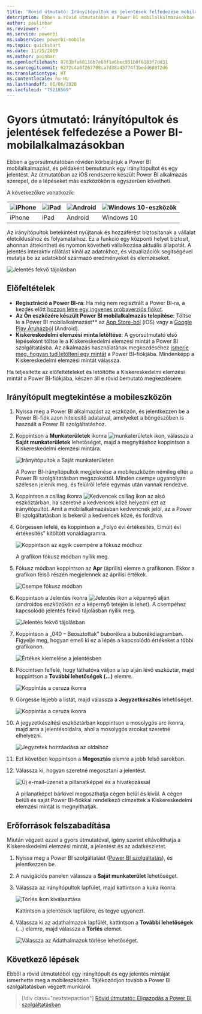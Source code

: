 ```yaml
---
title: 'Rövid útmutató: Irányítópultok és jelentések felfedezése mobilalkalmazásokban'
description: Ebben a rövid útmutatóban a Power BI mobilalkalmazásokban használt irányítópultok és jelentések mintáját ismerheti meg.
author: paulinbar
ms.reviewer: ''
ms.service: powerbi
ms.subservice: powerbi-mobile
ms.topic: quickstart
ms.date: 11/25/2019
ms.author: painbar
ms.openlocfilehash: 8703bfa60116b7e60f1e6bec931b0f6183f7dd31
ms.sourcegitcommit: 6272c4a0f267708ca7d38a45774f3bedd680f2d6
ms.translationtype: HT
ms.contentlocale: hu-HU
ms.lasthandoff: 01/06/2020
ms.locfileid: "75218569"
---
```

# <a name="quickstart-explore-dashboards-and-reports-in-the-power-bi-mobile-apps"></a>Gyors útmutató: Irányítópultok és jelentések felfedezése a Power BI-mobilalkalmazásokban
Ebben a gyorsútmutatóban röviden körbejárjuk a Power BI mobilalkalmazást, és példaként bemutatunk egy irányítópultot és egy jelentést. Az útmutatóban az iOS rendszerre készült Power BI alkalmazás szerepel, de a lépéseket más eszközökön is egyszerűen követheti.

A következőkre vonatkozik:

| ![iPhone](./media/mobile-apps-quickstart-view-dashboard-report/iphone-logo-30-px.png) | ![iPad](./media/mobile-apps-quickstart-view-dashboard-report/ipad-logo-30-px.png) | ![Android](./media/mobile-apps-quickstart-view-dashboard-report/android-logo-30-px.png) | ![Windows 10-eszközök](./media/mobile-apps-quickstart-view-dashboard-report/win-10-logo-30-px.png) |
|:--- |:--- |:--- |:--- |
| iPhone | iPad | Android | Windows 10 |

Az irányítópultok betekintést nyújtanak és hozzáférést biztosítanak a vállalat életciklusához és folyamataihoz. Ez a funkció egy központi helyet biztosít, ahonnan áttekintheti és nyomon követheti vállalkozása aktuális állapotát. A jelentés interaktív rálátást kínál az adatokhoz, és vizualizációk segítségével mutatja be az adatokból származó eredményeket és elemzéseket. 

![Jelentés fekvő tájolásban](././media/mobile-apps-quickstart-view-dashboard-report/power-bi-android-quickstart-report.png)

## <a name="prerequisites"></a>Előfeltételek

* **Regisztráció a Power BI-ra**: Ha még nem regisztrált a Power BI-ra, a kezdés előtt [hozzon létre egy ingyenes próbaverziós fiókot](https://app.powerbi.com/signupredirect?pbi_source=web).
* **Az Ön eszközére készült Power BI mobilalkalmazás telepítése**: Töltse le a Power BI mobilalkalmazást** az [App Store-ból](https://apps.apple.com/app/microsoft-power-bi/id929738808) (iOS) vagy a [Google Play Áruházból](https://play.google.com/store/apps/details?id=com.microsoft.powerbim&amp;amp;clcid=0x409) (Android).
* **Kiskereskedelmi elemzési minta letöltése**: A gyorsútmutató első lépéseként töltse le a Kiskereskedelmi elemzési mintát a Power BI szolgáltatásba. Az alkalmazás használatának megkezdéséhez [ismerje meg, hogyan tud letölteni egy mintát](./mobile-apps-download-samples.md) a Power BI-fiókjába. Mindenképp a Kiskereskedelmi elemzési mintát válassza.

Ha teljesítette az előfeltételeket és letöltötte a Kiskereskedelmi elemzési mintát a Power BI-fiókjába, készen áll e rövid bemutató megkezdésére.

## <a name="view-a-dashboard-on-your-mobile-device"></a>Irányítópult megtekintése a mobileszközön
1. Nyissa meg a Power BI alkalmazást az eszközön, és jelentkezzen be a Power BI-fiók azon hitelesítő adataival, amelyeket a böngészőben is használt a Power BI szolgáltatáshoz.
 
1. Koppintson a **Munkaterületek** ikonra ![munkaterületek ikon](./media/mobile-apps-quickstart-view-dashboard-report/power-bi-iphone-workspaces-button.png), válassza a **Saját munkaterületek** lehetőséget, majd a megnyitáshoz koppintson a Kiskereskedelmi elemzési mintára.

    ![Irányítópultok a Saját munkaterületen](./media/mobile-apps-quickstart-view-dashboard-report/power-bi-android-quickstart-dashboard.png)
   
    A Power BI-irányítópultok megjelenése a mobileszközön némileg eltér a Power BI szolgáltatásban megszokottól. Minden csempe ugyanolyan szélesen jelenik meg, és felülről lefelé egymás után vannak rendezve.

5. Koppintson a csillag ikonra ![Kedvencek csillag ikon](./media/mobile-apps-quickstart-view-dashboard-report/power-bi-android-quickstart-favorite-icon.png) az alsó eszköztárban, ha szeretné a kedvencek közé helyezni ezt az irányítópultot. Amit a mobilalkalmazásban kedvencnek jelöl, az a Power BI szolgáltatásban is bekerül a kedvencek közé, és fordítva.

6. Görgessen lefelé, és koppintson a „Folyó évi értékesítés, Elmúlt évi értékesítés” kitöltött vonaldiagramra.

    ![Koppintson az egyik csempére a fókusz módhoz](./media/mobile-apps-quickstart-view-dashboard-report/power-bi-android-quickstart-tap-tile-fave.png)

    A grafikon fókusz módban nyílik meg.

7. Fókusz módban koppintson az **Apr** (április) elemre a grafikonon. Ekkor a grafikon felső részén megjelennek az áprilisi értékek.

    ![Csempe fókusz módban](./media/mobile-apps-quickstart-view-dashboard-report/power-bi-android-quickstart-tile-focus.png)

8. Koppintson a Jelentés ikonra ![Jelentés ikon](./media/mobile-apps-quickstart-view-dashboard-report/power-bi-android-quickstart-report-icon.png) a képernyő alján (androidos eszközökön ez a képernyő tetején is lehet). A csempéhez kapcsolódó jelentés fekvő tájolásban nyílik meg.

    ![Jelentés fekvő tájolásban](././media/mobile-apps-quickstart-view-dashboard-report/power-bi-android-quickstart-report.png)

9. Koppintson a „040 – Beosztottak” buborékra a buborékdiagramban. Figyelje meg, hogyan emeli ki ez a lépés a kapcsolódó értékeket a többi grafikonon. 

    ![Értékek kiemelése a jelentésben](./media/mobile-apps-quickstart-view-dashboard-report/power-bi-android-quickstart-cross-highlight.png)

10. Pöccintsen felfelé, hogy láthatóvá váljon a lap alján lévő eszköztár, majd koppintson a **További lehetőségek (...)** elemre.

    ![Koppintás a ceruza ikonra](./media/mobile-apps-quickstart-view-dashboard-report/power-bi-android-quickstart-tap-pencil.png)


11. Görgesse lejjebb a listát, majd válassza a **Jegyzetkészítés** lehetőséget.

    ![Koppintás a ceruza ikonra](./media/mobile-apps-quickstart-view-dashboard-report/power-bi-android-quickstart-tap-pencil2.png)

12. A jegyzetkészítési eszköztárban koppintson a mosolygós arc ikonra, majd arra a jelentésoldalra, ahol a mosolygós arcokat szeretné elhelyezni.
 
    ![Jegyzetek hozzáadása az oldalhoz](./media/mobile-apps-quickstart-view-dashboard-report/power-bi-android-quickstart-annotate.png)

13. Ezt követően koppintson a **Megosztás** elemre a jobb felső sarokban.

14. Válassza ki, hogyan szeretné megosztani a jelentést.  

    ![Új e-mail-üzenet a pillanatképpel és a hivatkozással](./media/mobile-apps-quickstart-view-dashboard-report/power-bi-android-quickstart-send-snapshot.png)

    A pillanatképet bárkivel megoszthatja cégen belül és kívül. A cégen belüli és saját Power BI-fiókkal rendelkező címzettek a Kiskereskedelmi elemzési mintát is megnyithatják.

## <a name="clean-up-resources"></a>Erőforrások felszabadítása

Miután végzett ezzel a gyors útmutatóval, igény szerint eltávolíthatja a Kiskereskedelmi elemzési mintát, a jelentést és az adatkészletet.

1. Nyissa meg a Power BI szolgáltatást ([Power BI szolgáltatás](https://app.powerbi.com)), és jelentkezzen be.

2. A navigációs panelen válassza a **Saját munkaterület** lehetőséget.

3. Válassza az irányítópultok lapfület, majd kattintson a kuka ikonra.

    ![Törlés ikon kiválasztása](./media/mobile-apps-quickstart-view-dashboard-report/power-bi-android-quickstart-delete-retail.png)

    Kattintson a jelentések lapfülére, és tegye ugyanezt.

4. Válassza ki az adathalmazok lapfülét, kattintson a **További lehetőségek** (...) elemre, majd válassza a **Törlés** elemet. 


    ![Válassza az Adathalmazok törlése lehetőséget.](./media/mobile-apps-quickstart-view-dashboard-report/power-bi-android-quickstart-delete-retail-datasets.png)

## <a name="next-steps"></a>Következő lépések

Ebből a rövid útmutatóból egy irányítópult és egy jelentés mintáját ismerhette meg a mobileszközén. Tájékozódjon tovább a Power BI szolgáltatásban végzett munkáról. 

> [!div class="nextstepaction"]
> [Rövid útmutató:: Eligazodás a Power BI szolgáltatásban](../end-user-experience.md)

